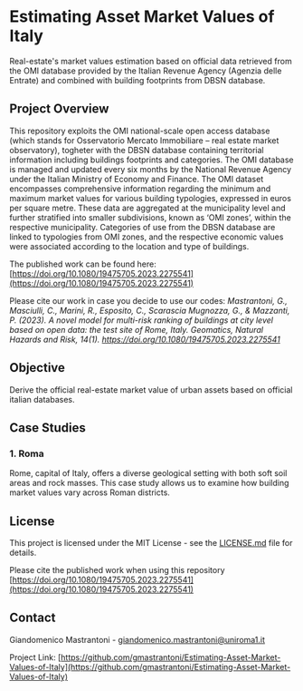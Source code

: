 # Estimating Asset Market Values of Italy
 Real-estate's market values estimation based on official data retrieved from the OMI database provided by the Italian Revenue Agency (Agenzia delle Entrate) and combined with building footprints from DBSN database.

## Project Overview
 
 This repository exploits the OMI national-scale open access database (which stands for Osservatorio Mercato Immobiliare – real estate market observatory), togheter with the DBSN database containing territorial information including buildings footprints and categories.
 The OMI database is managed and updated every six months by the National Revenue Agency under the Italian Ministry of Economy and Finance. The OMI dataset encompasses comprehensive information regarding the minimum and maximum market values for various building typologies, expressed in euros per square metre. These data are aggregated at the municipality level and further stratified into smaller subdivisions, known as ‘OMI zones’, within the respective municipality.
 Categories of use from the DBSN database are linked to typologies from OMI zones, and the respective economic values were associated according to the location and type of buildings.

 The published work can be found here: [https://doi.org/10.1080/19475705.2023.2275541](https://doi.org/10.1080/19475705.2023.2275541)

 Please cite our work in case you decide to use our codes: *Mastrantoni, G., Masciulli, C., Marini, R., Esposito, C., Scarascia Mugnozza, G., & Mazzanti, P. (2023). A novel model for multi-risk ranking of buildings at city level based on open data: the test site of Rome, Italy. Geomatics, Natural Hazards and Risk, 14(1). https://doi.org/10.1080/19475705.2023.2275541*

## Objective
 Derive the official real-estate market value of urban assets based on official italian databases.

## Case Studies

### 1. Roma
 Rome, capital of Italy, offers a diverse geological setting with both soft soil areas and rock masses. This case study allows us to examine how building market values vary across Roman districts.

## License
 This project is licensed under the MIT License - see the [LICENSE.md](LICENSE.md) file for details.
 
 Please cite the published work when using this repository [https://doi.org/10.1080/19475705.2023.2275541](https://doi.org/10.1080/19475705.2023.2275541)

## Contact

 Giandomenico Mastrantoni - giandomenico.mastrantoni@uniroma1.it

 Project Link: [https://github.com/gmastrantoni/Estimating-Asset-Market-Values-of-Italy](https://github.com/gmastrantoni/Estimating-Asset-Market-Values-of-Italy)
